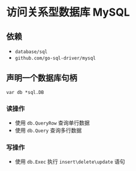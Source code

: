 # 访问关系型数据库 MySQL
## 依赖
- `database/sql`
- `github.com/go-sql-driver/mysql`

## 声明一个数据库句柄
`var db *sql.DB`

### 读操作
- 使用 `db.QueryRow` 查询单行数据
- 使用 `db.Query` 查询多行数据

### 写操作
- 使用 `db.Exec` 执行 `insert\delete\update` 语句